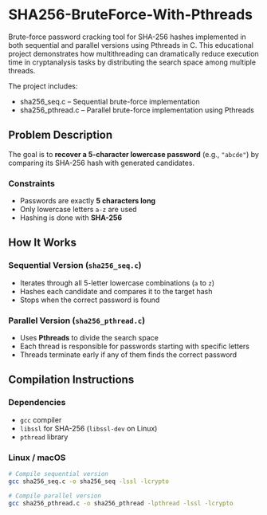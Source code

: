 # SHA256-BruteForce-With-Pthreads

Brute-force password cracking tool for SHA-256 hashes implemented in both sequential and parallel versions using Pthreads in C. This educational project demonstrates how multithreading can dramatically reduce execution time in cryptanalysis tasks by distributing the search space among multiple threads.

The project includes:
- sha256_seq.c – Sequential brute-force implementation
- sha256_pthread.c – Parallel brute-force implementation using Pthreads

##  Problem Description

The goal is to **recover a 5-character lowercase password** (e.g., `"abcde"`) by comparing its SHA-256 hash with generated candidates.

###  Constraints
- Passwords are exactly **5 characters long**
- Only lowercase letters `a-z` are used
- Hashing is done with **SHA-256**

##  How It Works

### Sequential Version (`sha256_seq.c`)
- Iterates through all 5-letter lowercase combinations (`a` to `z`)
- Hashes each candidate and compares it to the target hash
- Stops when the correct password is found

###  Parallel Version (`sha256_pthread.c`)
- Uses **Pthreads** to divide the search space
- Each thread is responsible for passwords starting with specific letters
- Threads terminate early if any of them finds the correct password
  
##  Compilation Instructions

###  Dependencies
- `gcc` compiler
- `libssl` for SHA-256 (`libssl-dev` on Linux)
- `pthread` library

###  Linux / macOS

```bash
# Compile sequential version
gcc sha256_seq.c -o sha256_seq -lssl -lcrypto

# Compile parallel version
gcc sha256_pthread.c -o sha256_pthread -lpthread -lssl -lcrypto
